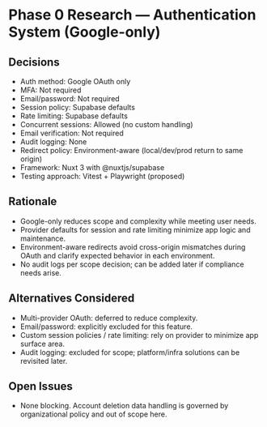 # Phase 0 Research — Authentication System (Google-only)

## Decisions
- Auth method: Google OAuth only
- MFA: Not required
- Email/password: Not required
- Session policy: Supabase defaults
- Rate limiting: Supabase defaults
- Concurrent sessions: Allowed (no custom handling)
- Email verification: Not required
- Audit logging: None
- Redirect policy: Environment-aware (local/dev/prod return to same origin)
- Framework: Nuxt 3 with @nuxtjs/supabase
- Testing approach: Vitest + Playwright (proposed)

## Rationale
- Google-only reduces scope and complexity while meeting user needs.
- Provider defaults for session and rate limiting minimize app logic and maintenance.
- Environment-aware redirects avoid cross-origin mismatches during OAuth and clarify expected behavior in each environment.
- No audit logs per scope decision; can be added later if compliance needs arise.

## Alternatives Considered
- Multi-provider OAuth: deferred to reduce complexity.
- Email/password: explicitly excluded for this feature.
- Custom session policies / rate limiting: rely on provider to minimize app surface area.
- Audit logging: excluded for scope; platform/infra solutions can be revisited later.

## Open Issues
- None blocking. Account deletion data handling is governed by organizational policy and out of scope here.

